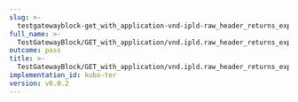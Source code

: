 ```yaml
---
slug: >-
  testgatewayblock-get_with_application-vnd-ipld-raw_header_returns_expected_caching_headers
full_name: >-
  TestGatewayBlock/GET_with_application/vnd.ipld.raw_header_returns_expected_caching_headers
outcome: pass
title: >-
  TestGatewayBlock/GET_with_application/vnd.ipld.raw_header_returns_expected_caching_headers
implementation_id: kubo-ter
version: v0.0.2
---
```


